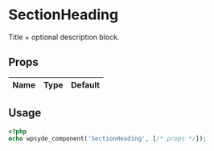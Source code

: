 # SectionHeading

Title + optional description block.

## Props

| Name | Type | Default |
|------|------|---------|


## Usage

```php
<?php
echo wpsyde_component('SectionHeading', [/* props */]);
```

